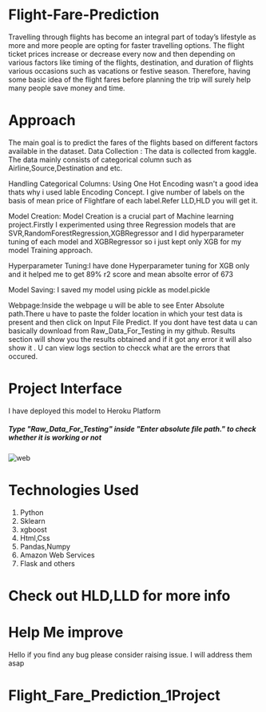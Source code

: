 # Flight-Fare-Prediction
Travelling through flights has become an integral part of today’s lifestyle as more and more people are opting for faster travelling options. The flight ticket prices increase or decrease every now and then depending on various factors like timing of the flights, destination, and duration of flights various occasions such as vacations or festive season. Therefore, having some basic idea of the flight fares before planning the trip will surely help many people save money and time.

# Approach
The main goal is to predict the fares of the flights based on different factors available in the dataset.
Data Collection : The data is collected from kaggle.
                  The data mainly consists of categorical column such as Airline,Source,Destination and etc.

Handling Categorical Columns: Using One Hot Encoding wasn't a good idea thats why i used lable Encoding Concept.
                              I give number of labels on the basis of mean price of Flightfare of each label.Refer LLD,HLD you will get it.

Model Creation: Model Creation is a crucial part of Machine learning project.Firstly I experimented using three Regression models that are
                SVR,RandomForestRegression,XGBRegressor and I did hyperparameter tuning of each model and XGBRegressor so i just kept only XGB 
                for my model Training approach.

Hyperparameter Tuning:I have done Hyperparameter tuning for XGB only and it helped me to get 89% r2 score and mean absolte error of 673

Model Saving: I saved my model using pickle as model.pickle

Webpage:Inside the webpage u will be able to see Enter Absolute path.There u have to paste the folder location in which your test data is present and then click on Input File Predict.
If you dont have test data u can basically download from Raw_Data_For_Testing in my github.
Results section will show you the results obtained and if it got any error it will also show it .
U can view logs section to checck what are the errors that occured.

# Project Interface
I have deployed this model to Heroku Platform
##### Type "Raw_Data_For_Testing" inside "Enter absolute file path." to check whether it is working or not
![web](https://user-images.githubusercontent.com/58151564/149663234-0ff4f142-d8f2-4e97-ac94-836b8b49d683.png)

# Technologies Used
1. Python
2. Sklearn
3. xgboost
4. Html,Css
5. Pandas,Numpy
6. Amazon Web Services
7. Flask and others

# Check out HLD,LLD for more info

# Help Me improve
Hello if you find any bug please consider raising issue. I will address them asap
# Flight_Fare_Prediction_1Project
